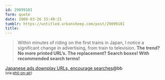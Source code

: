 ```yaml
---
id: 29899101
form: quote
date: 2008-03-26 15:49:21
tumblr: https://untitled.urbansheep.com/post/29899101
title: 
---
```


<blockquote>
Within minutes of riding on the first trains in Japan, I notice a significant change in advertising, from train to television. <b>The trend? No more printed URL’s. The replacement? Search boxes! With recommended search terms!</b>
</blockquote>

<a href="http://www.boingboing.net/2008/03/25/japanese-ads-downpla.html">Japanese ads downplay URLs, encourage searches</a>@bb<br/><small>(via <a href="http://unculture.ru/">phil-on-air</a>)</small>
